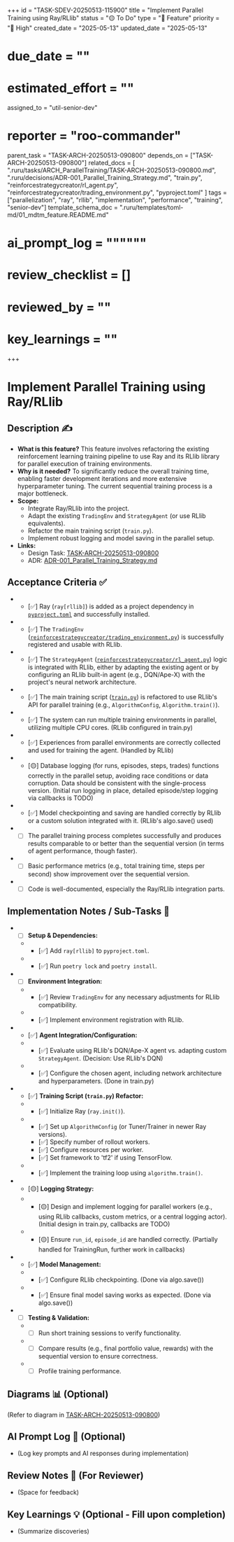 +++
id = "TASK-SDEV-20250513-115900"
title = "Implement Parallel Training using Ray/RLlib"
status = "🟡 To Do"
type = "🌟 Feature"
priority = "🔼 High"
created_date = "2025-05-13"
updated_date = "2025-05-13"
# due_date = ""
# estimated_effort = ""
assigned_to = "util-senior-dev"
# reporter = "roo-commander"
parent_task = "TASK-ARCH-20250513-090800"
depends_on = ["TASK-ARCH-20250513-090800"]
related_docs = [
    ".ruru/tasks/ARCH_ParallelTraining/TASK-ARCH-20250513-090800.md",
    ".ruru/decisions/ADR-001_Parallel_Training_Strategy.md",
    "train.py",
    "reinforcestrategycreator/rl_agent.py",
    "reinforcestrategycreator/trading_environment.py",
    "pyproject.toml"
]
tags = ["parallelization", "ray", "rllib", "implementation", "performance", "training", "senior-dev"]
template_schema_doc = ".ruru/templates/toml-md/01_mdtm_feature.README.md"
# ai_prompt_log = """"""
# review_checklist = []
# reviewed_by = ""
# key_learnings = ""
+++

# Implement Parallel Training using Ray/RLlib

## Description ✍️

*   **What is this feature?** This feature involves refactoring the existing reinforcement learning training pipeline to use Ray and its RLlib library for parallel execution of training environments.
*   **Why is it needed?** To significantly reduce the overall training time, enabling faster development iterations and more extensive hyperparameter tuning. The current sequential training process is a major bottleneck.
*   **Scope:**
    *   Integrate Ray/RLlib into the project.
    *   Adapt the existing `TradingEnv` and `StrategyAgent` (or use RLlib equivalents).
    *   Refactor the main training script (`train.py`).
    *   Implement robust logging and model saving in the parallel setup.
*   **Links:**
    *   Design Task: [TASK-ARCH-20250513-090800](./../ARCH_ParallelTraining/TASK-ARCH-20250513-090800.md)
    *   ADR: [ADR-001_Parallel_Training_Strategy.md](../../decisions/ADR-001_Parallel_Training_Strategy.md)

## Acceptance Criteria ✅

*   - [✅] Ray (`ray[rllib]`) is added as a project dependency in [`pyproject.toml`](../../../pyproject.toml) and successfully installed.
*   - [✅] The `TradingEnv` ([`reinforcestrategycreator/trading_environment.py`](../../../reinforcestrategycreator/trading_environment.py)) is successfully registered and usable with RLlib.
*   - [✅] The `StrategyAgent` ([`reinforcestrategycreator/rl_agent.py`](../../../reinforcestrategycreator/rl_agent.py)) logic is integrated with RLlib, either by adapting the existing agent or by configuring an RLlib built-in agent (e.g., DQN/Ape-X) with the project's neural network architecture.
*   - [✅] The main training script ([`train.py`](../../../train.py)) is refactored to use RLlib's API for parallel training (e.g., `AlgorithmConfig`, `Algorithm.train()`).
*   - [✅] The system can run multiple training environments in parallel, utilizing multiple CPU cores. (RLlib configured in train.py)
*   - [✅] Experiences from parallel environments are correctly collected and used for training the agent. (Handled by RLlib)
*   - [🟡] Database logging (for runs, episodes, steps, trades) functions correctly in the parallel setup, avoiding race conditions or data corruption. Data should be consistent with the single-process version. (Initial run logging in place, detailed episode/step logging via callbacks is TODO)
*   - [✅] Model checkpointing and saving are handled correctly by RLlib or a custom solution integrated with it. (RLlib's algo.save() used)
*   - [ ] The parallel training process completes successfully and produces results comparable to or better than the sequential version (in terms of agent performance, though faster).
*   - [ ] Basic performance metrics (e.g., total training time, steps per second) show improvement over the sequential version.
*   - [ ] Code is well-documented, especially the Ray/RLlib integration parts.

## Implementation Notes / Sub-Tasks 📝

*   - [ ] **Setup & Dependencies:**
    *   - [✅] Add `ray[rllib]` to `pyproject.toml`.
    *   - [✅] Run `poetry lock` and `poetry install`.
*   - [ ] **Environment Integration:**
    *   - [✅] Review `TradingEnv` for any necessary adjustments for RLlib compatibility.
    *   - [✅] Implement environment registration with RLlib.
*   - [✅] **Agent Integration/Configuration:**
    *   - [✅] Evaluate using RLlib's DQN/Ape-X agent vs. adapting custom `StrategyAgent`. (Decision: Use RLlib's DQN)
    *   - [✅] Configure the chosen agent, including network architecture and hyperparameters. (Done in train.py)
*   - [✅] **Training Script (`train.py`) Refactor:**
    *   - [✅] Initialize Ray (`ray.init()`).
    *   - [✅] Set up `AlgorithmConfig` (or Tuner/Trainer in newer Ray versions).
        *   [✅] Specify number of rollout workers.
        *   [✅] Configure resources per worker.
        *   [✅] Set framework to 'tf2' if using TensorFlow.
    *   - [✅] Implement the training loop using `algorithm.train()`.
*   - [🟡] **Logging Strategy:**
    *   - [🟡] Design and implement logging for parallel workers (e.g., using RLlib callbacks, custom metrics, or a central logging actor). (Initial design in train.py, callbacks are TODO)
    *   - [🟡] Ensure `run_id`, `episode_id` are handled correctly. (Partially handled for TrainingRun, further work in callbacks)
*   - [✅] **Model Management:**
    *   - [✅] Configure RLlib checkpointing. (Done via algo.save())
    *   - [✅] Ensure final model saving works as expected. (Done via algo.save())
*   - [ ] **Testing & Validation:**
    *   - [ ] Run short training sessions to verify functionality.
    *   - [ ] Compare results (e.g., final portfolio value, rewards) with the sequential version to ensure correctness.
    *   - [ ] Profile training performance.

## Diagrams 📊 (Optional)

(Refer to diagram in [TASK-ARCH-20250513-090800](./../ARCH_ParallelTraining/TASK-ARCH-20250513-090800.md))

## AI Prompt Log 🤖 (Optional)

*   (Log key prompts and AI responses during implementation)

## Review Notes 👀 (For Reviewer)

*   (Space for feedback)

## Key Learnings 💡 (Optional - Fill upon completion)

*   (Summarize discoveries)